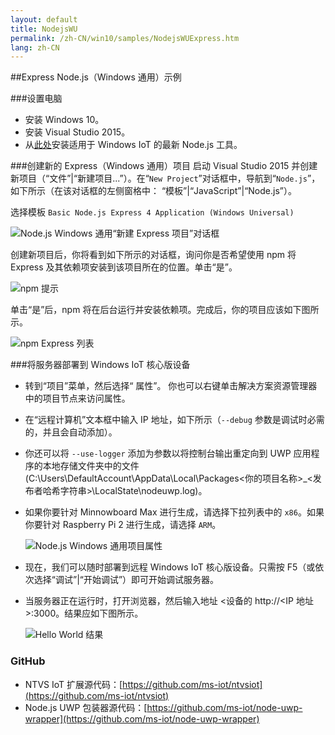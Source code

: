 ```yaml
---
layout: default
title: NodejsWU
permalink: /zh-CN/win10/samples/NodejsWUExpress.htm
lang: zh-CN
---
```


##Express Node.js（Windows 通用）示例


###设置电脑
* 安装 Windows 10。
* 安装 Visual Studio 2015。
* 从[此处](https://github.com/ms-iot/ntvsiot/releases)安装适用于 Windows IoT 的最新 Node.js 工具。


###创建新的 Express（Windows 通用）项目
启动 Visual Studio 2015 并创建新项目（“文件”\|“新建项目...”）。在“`New Project`”对话框中，导航到“`Node.js`”，如下所示（在该对话框的左侧窗格中： “模板”\|“JavaScript”\|“Node.js”）。

选择模板 `Basic Node.js Express 4 Application (Windows Universal)`

![Node.js Windows 通用“新建 Express 项目”对话框]({{site.baseurl}}/images/Nodejs/nodejswuexpress-newprojectdialog.PNG)

创建新项目后，你将看到如下所示的对话框，询问你是否希望使用 npm 将 Express 及其依赖项安装到该项目所在的位置。单击“是”。

![npm 提示]({{site.baseurl}}/images/Nodejs/npm-prompt.PNG)

单击“是”后，npm 将在后台运行并安装依赖项。完成后，你的项目应该如下图所示。

![npm Express 列表]({{site.baseurl}}/images/Nodejs/npm-express.PNG)


###将服务器部署到 Windows IoT 核心版设备
* 转到“项目”菜单，然后选择“<Your project name> 属性”。 你也可以右键单击解决方案资源管理器中的项目节点来访问属性。
* 在“远程计算机”文本框中输入 IP 地址，如下所示（`--debug` 参数是调试时必需的，并且会自动添加）。
* 你还可以将 `--use-logger` 添加为参数以将控制台输出重定向到 UWP 应用程序的本地存储文件夹中的文件 \(C:\\Users\\DefaultAccount\\AppData\\Local\\Packages&lt;你的项目名称&gt;\_&lt;发布者哈希字符串&gt;\\LocalState\\nodeuwp.log\)。
* 如果你要针对 Minnowboard Max 进行生成，请选择下拉列表中的 `x86`。如果你要针对 Raspberry Pi 2 进行生成，请选择 `ARM`。

    ![Node.js Windows 通用项目属性]({{site.baseurl}}/images/Nodejs/nodejswu-properties.png)

* 现在，我们可以随时部署到远程 Windows IoT 核心版设备。只需按 F5（或依次选择“调试”\|“开始调试”）即可开始调试服务器。

* 当服务器正在运行时，打开浏览器，然后输入地址 \<设备的 http://&lt;IP 地址\>:3000。结果应如下图所示。

    ![Hello World 结果]({{site.baseurl}}/images/Nodejs/express-ie.PNG)


### GitHub
* NTVS IoT 扩展源代码：[https://github.com/ms-iot/ntvsiot](https://github.com/ms-iot/ntvsiot)
* Node.js UWP 包装器源代码：[https://github.com/ms-iot/node-uwp-wrapper](https://github.com/ms-iot/node-uwp-wrapper)
